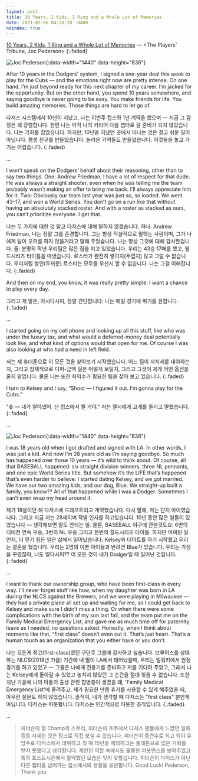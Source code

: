 ```yaml
---
layout: post
title: 10 Years, 2 Kids, 1 Ring and a Whole Lot of Memories
date: 2021-02-06 04:28:28 -0400
noindex: true
---
```


[10 Years, 2 Kids, 1 Ring and a Whole Lot of Memories](https://www.theplayerstribune.com/posts/joc-pederson-los-angeles-dodgers-mlb-baseball) &mdash; <The Players' Tribune, Joc Pederson>
{:.faded}

![Joc Pederson](https://images2.minutemediacdn.com/image/upload/c_fill,w_1440,ar_16:9,f_auto,q_auto,g_auto/shape/cover/sport/dataimagejpegbase649j4Q3YRXhpZgAASUkqAAgAAAARAAABA-bf138376005102249d522ed6d3edaa28.jpg
){:data-width="1440" data-height="836"}


After 10 years in the Dodgers' system, I signed a one-year deal this week to play for the Cubs — and the emotions right now are pretty intense. On one hand, I’m just beyond ready for this next chapter of my career. I’m jacked for the opportunity. But on the other hand, you spend 10 years somewhere, and saying goodbye is never going to be easy. You make friends for life. You build amazing memories. Those things are hard to let go of.

다저스 시스템에서 10년이 지났고, 나는 이번주 컵스와 1년 계약을 했으며 — 지금 그 감정은 꽤 강렬합니다. 한편 나는 아직 나의 커리어 다음 챕터로 갈 준비가 되지 않았습니다. 나는 기회를 잡았습니다. 하지만, 10년을 지냈던 곳에서 떠나는 것은 결고 쉬운 일이 아닙니다. 평생 친구를 만들었습니다. 놀라운 기억들도 만들었습니다. 이것들을 놓고 가기는 어렵습니다.
{:.faded}

...

I won’t speak on the Dodgers’ behalf about their reasoning, other than to say two things. One: Andrew Friedman, I have a lot of respect for that dude. He was always a straight shooter, even when he was telling me the team probably wasn’t making an offer to bring me back. I’ll always appreciate him for it. Two: Obviously our team last year was just so, so loaded. We went 43–17, and won a World Series. You don’t go on a run like that without having an absolutely stacked roster. And with a roster as stacked as ours, you can’t prioritize everyone. I get that.

나는 두 가지에 대한 것 말고 다저스에 대해 말하지 않겠습니다. 하나: Andrew Friedman, 나는 정말 그를 존경합니다. 그는 항상 직설적으로 말하는 사람이며, 그가 나에게 팀이 오퍼를 하지 않을거라고 말해 주었습니다. 나는 항상 그것에 대해 감사할겁니다. 둘: 분명히 작년 우리팀은 많은 짐을 지고 있었습니다. 우리는 43승 17패를 했고, 월드시리즈 타이틀을 따냈습니다. 로스터가 완전히 쌓이지(두껍지) 않고 그럴 수 없습니다. 우리처럼 쌓인(두꺼운) 로스터는 모두를 우선시 할 수 없습니다. 나는 그걸 이해합니다.
{:.faded}

And then on my end, you know, it was really pretty simple: I want a chance to play every day.

그리고 제 말은, 아시다시피, 정말 간단합니다: 나는 매일 경기에 뛰기를 원합니다.
{:.faded}

...

I started going on my cell phone and looking up all this stuff, like who was under the luxury tax, and what would a deferred-money deal potentially look like, and what kind of options would that open for me. Of course I was also looking at who had a need in left field.

저는 제 휴대폰으로 이 모든 것을 찾아보기 시작했습니다. 어느 팀이 사치세를 내야하는지, 그리고 잠재적으로 디퍼-금액 딜은 어떻게 보일지, 그리고 그것이 제게 어떤 옵션을 줄지 말입니다. 물론 나는 또한 좌익수가 필요한 팀을 찾아 보고 있습니다.
{:.faded}

I turn to Kelsey and I say, “Shoot — I figured it out. I’m gonna play for the Cubs.”

"슛 — 내가 알아냈어. 난 컵스에서 뛸 거야." 저는 켈시에게 고개를 돌리고 말했습니다.
{:.faded}

...

![Joc Pederson](https://images2.minutemediacdn.com/image/upload/c_fill,w_1080,ar_3:2,f_auto,q_auto,g_auto/shape/cover/sport/dataimagejpegbase649j4RhRXhpZgAATU0AKgAAAAgABwESAA-77e244db0fd80f096b58ea3b9729942a.jpg
){:data-width="1440" data-height="836"}

I was 18 years old when I got drafted and signed with LA. In other words, I was just a kid. And now I’m 28 years old as I’m saying goodbye. So much has happened over those 10 years — it’s wild to think about. Of course, all that BASEBALL happened: six straight division winners, three NL pennants, and one epic World Series title. But somehow it’s the LIFE that’s happened that’s even harder to believe: I started dating Kelsey, and we got married. We have our two amazing kids, and our dog, Blue. We straight-up built a family, you know?? All of that happened while I was a Dodger. Sometimes I can’t even wrap my head around it.

제가 18살이던 해 다저스에 드래프트되고 계약했습니다. 다시 말해, 저는 단지 아이였습니다. 그리고 지금 저는 28세이며 작별 인사를 하고있습니다. 10년 동안 많은 일들이 있었습니다 — 생각해보면 말도 안되는 일. 물론, BASEBALL 야구에 관한것도요: 6번의 디비전 연속 우승, 3번의 NL 우승 그리고 한번의 월드시리즈 타이틀. 하지만 어찌된 일인지, 더 믿기 힘든 일은 삶에서 일어났습니다: Kelsey와 데이트를 하기 시작했고 우리는 결혼을 했습니다. 우리는 2명의 이쁜 아이들과 반려견 Blue가 있습니다. 우리는 가정을 꾸렸잖아, 너도 알다시피?? 이 모든 것이 내가 Dodger일 때 일어난 것입니다.
{:.faded}

...

I want to thank our ownership group, who have been first-class in every way. I’ll never forget stuff like how, when my daughter was born in LA during the NLCS against the Brewers, and we were playing in Milwaukee — they had a private plane all set up and waiting for me, so I could get back to Kelsey and make sure I didn’t miss a thing. Or when there were some complications with the birth of my son last fall, and the team put me on the Family Medical Emergency List, and gave me as much time off for paternity leave as I needed, no questions asked. Honestly, when I think about moments like that, “first class” doesn’t even cut it. That’s just heart. That’s a human touch as an organization that you either have or you don’t.

나는 모든게 최고(first-class)였던 구단주 그룹에 감사하고 싶습니다. 브루어스를 상대하는 NLCS(2018년 가을) 기간에 내 딸이 LA에서 태어났을때, 우리는 밀워키에서 원정 경기를 하고 있었고 — 그들은 나에게 전용기를 준비하고 저를 기다려 주었고, 그래서 나는 Kelsey에게 돌아갈 수 있었고 놓치지 않았던 그 순간을 절대 잊을 수 없습니다. 또한 지난 가을에 나의 아들의 출생 관련 합병증이 생겼을 떄, 'Family Medical Emergency List'에 올려주고, 제가 필요한 만큼 휴가를 사용할 수 있게 해주었을 때, 아무런 질문도 하지 않았습니다. 솔직히, 내가 생각할 때 다저스는 "first class" 뿐인게 아닙니다. 다저스는 따뜻합니다. 다저스는 인간적으로 따뜻한 조직입니다.
{:.faded}

...

> 피더슨의 형 Champ의 스토리, 피더슨이 호주에서 다저스 팬들에게 느꼈던 일화 등등 자세한 것은 링크로 직접 보실 수 있습니다. 피더슨이 중견수로 최고 외야 유망주로 다저스에서 데뷔하고 첫 해 15년을 제외하고는 플래툰으로 많은 기회를 받지 못했다고 생각합니다. 제한된 역할 속에서도 훌륭한 퍼포먼스를 보여주었고 특히 포스트시즌에서 활약했던 모습은 잊지 못할겁니다. 피더슨이 다저스가 아닌 다른 챕터를 넘어가는 컵스에서의 생활을 응원합니다.
Good Luck! Pederson, Thank you
